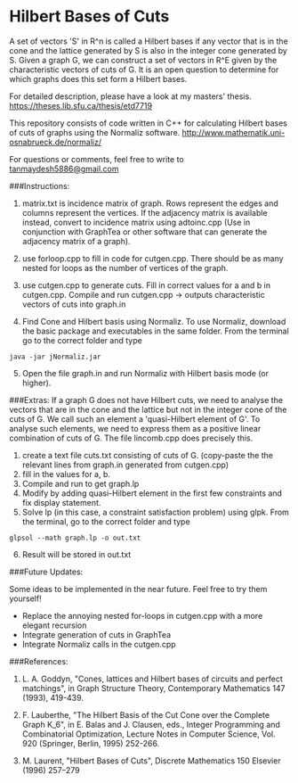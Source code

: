 Hilbert Bases of Cuts
===========

A set of vectors 'S' in R^n is called a Hilbert bases if any vector that is in the cone and the lattice generated by S is also in the integer cone generated by S. Given a graph G, we can construct a set of vectors in R^E given by the characteristic vectors of cuts of G. It is an open question to determine for which graphs does this set form a Hilbert bases.

For detailed description, please have a look at my masters' thesis.
https://theses.lib.sfu.ca/thesis/etd7719

This repository consists of code written in C++ for calculating Hilbert bases of cuts of graphs using the Normaliz software. http://www.mathematik.uni-osnabrueck.de/normaliz/

For questions or comments, feel free to write to tanmaydesh5886@gmail.com


###Instructions:


1. matrix.txt is incidence matrix of graph.
Rows represent the edges and columns represent the vertices. If the adjacency matrix is available instead, convert to incidence matrix using adtoinc.cpp (Use in conjunction with GraphTea or other software that can generate the adjacency matrix of a graph).


2. use forloop.cpp to fill in code for cutgen.cpp. 
There should be as many nested for loops as the number of vertices of the graph. 


3. use cutgen.cpp to generate cuts.
Fill in correct values for a and b in cutgen.cpp. Compile and run cutgen.cpp -> outputs characteristic vectors of cuts into graph.in


4. Find Cone and Hilbert basis using Normaliz.
To use Normaliz, download the basic package and executables in the same folder. From the terminal go to the correct folder and type 
```
java -jar jNormaliz.jar
```
5. Open the file graph.in and run Normaliz with Hilbert basis mode (or higher).



###Extras:
If a graph G does not have Hilbert cuts, we need to analyse the vectors that are in the cone and the lattice but not in the integer cone of the cuts of G. We call such an element a 'quasi-Hilbert element of G'. To analyse such elements, we need to express them as a positive linear combination of cuts of G. The file lincomb.cpp does precisely this.


1. create a text file cuts.txt consisting of cuts of G. (copy-paste the the relevant lines from graph.in generated from cutgen.cpp)
2. fill in the values for a, b.
3. Compile and run to get graph.lp
4. Modify by adding quasi-Hilbert element in the first few constraints and fix display statement.
5. Solve lp (in this case, a constraint satisfaction problem) using glpk. From the terminal, go to the correct folder and type 
```
glpsol --math graph.lp -o out.txt
```    

6. Result will be stored in out.txt



###Future Updates:

Some ideas to be implemented in the near future. Feel free to try them yourself!

- Replace the annoying nested for-loops in cutgen.cpp with a more elegant recursion
- Integrate generation of cuts in GraphTea
- Integrate Normaliz calls in the cutgen.cpp


###References:

1. L. A. Goddyn, "Cones, lattices and Hilbert bases of circuits and perfect matchings", in Graph Structure Theory, Contemporary Mathematics 147 (1993), 419-439.

2. F. Lauberthe, "The Hilbert Basis of the Cut Cone over the Complete Graph K_6", in E. Balas and J. Clausen, eds., Integer Programming and Combinatorial Optimization, Lecture Notes in Computer Science, 
Vol. 920 (Springer, Berlin, 1995) 252-266.

3. M. Laurent, "Hilbert Bases of Cuts", Discrete Mathematics 150 Elsevier (1996) 257–279
